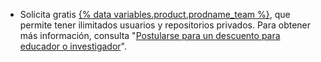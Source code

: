 - Solicita gratis [{% data variables.product.prodname_team %}](/articles/github-s-products), que permite tener ilimitados usuarios y repositorios privados. Para obtener más información, consulta "[Postularse para un descuento para educador o investigador](/articles/applying-for-an-educator-or-researcher-discount)".
